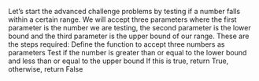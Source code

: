 Let’s start the advanced challenge problems by testing if a number falls within a certain range. We will accept three parameters where the first parameter is the number we are testing, the second parameter is the lower bound and the third parameter is the upper bound of our range. These are the steps required:
Define the function to accept three numbers as parameters
Test if the number is greater than or equal to the lower bound and less than or equal to the upper bound
If this is true, return True, otherwise, return False